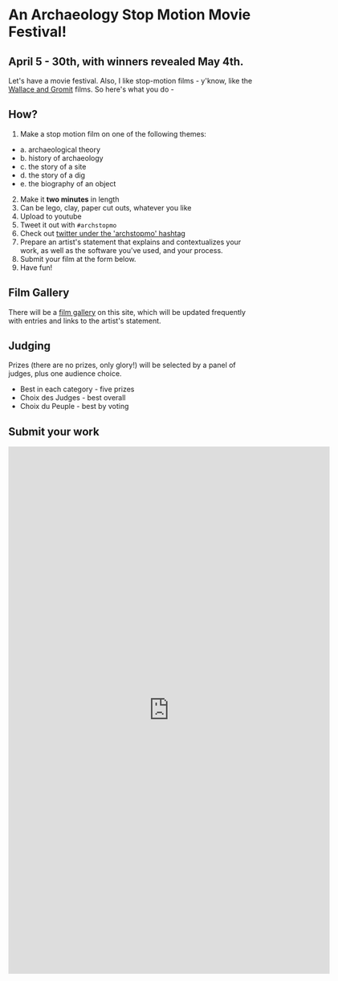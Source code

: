 # An Archaeology Stop Motion Movie Festival!

## April 5 - 30th, with winners revealed May 4th.

Let's have a movie festival. Also, I like stop-motion films - y'know, like the [Wallace and Gromit](https://www.wallaceandgromit.com/) films. So here's what you do -

## How?

1. Make a stop motion film on one of the following themes:
  - a. archaeological theory
  - b. history of archaeology
  - c. the story of a site
  - d. the story of a dig
  - e. the biography of an object
2. Make it **two minutes** in length
3. Can be lego, clay, paper cut outs, whatever you like
4. Upload to youtube
5. Tweet it out with `#archstopmo`
6. Check out [twitter under the 'archstopmo' hashtag](https://twitter.com/search?q=archstopmo)
7. Prepare an artist's statement that explains and contextualizes your work, as well as the software you've used, and your process.
8. Submit your film at the form below.
9. Have fun!

## Film Gallery

There will be a [film gallery](film-gallery.md) on this site, which will be updated frequently with entries and links to the artist's statement.

## Judging

Prizes (there are no prizes, only glory!) will be selected by a panel of judges, plus one audience choice.

  - Best in each category - five prizes
  - Choix des Judges - best overall
  - Choix du Peuple - best by voting 


## Submit your work

<iframe src="https://docs.google.com/forms/d/e/1FAIpQLScL6MUlner7i7pSO6uIqDsFfT5iFBJMIyOeWUOhcVUfzwtm3g/viewform?embedded=true" width="640" height="1050" frameborder="0" marginheight="0" marginwidth="0">Loading…</iframe>
